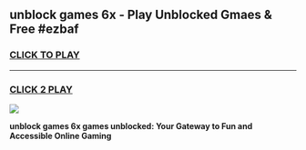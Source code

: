 
## unblock games 6x - Play Unblocked Gmaes & Free #ezbaf
<h3>
<a href="https://news.freeplayer.one?title=unblock_games_6x&ref=03M">CLICK TO PLAY</a></h3>
<hr>

<h3>
<a href="https://news.freeplayer.one?title=unblock_games_6x&ref=03M">CLICK 2 PLAY</a>
  
</h3>

<a href="https://news.freeplayer.one?title=unblock_games_6x&ref=03M"><img src="https://clearcache.store/games.png"></a>


**unblock games 6x games unblocked: Your Gateway to Fun and Accessible Online Gaming**
